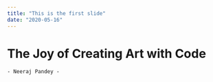 ```yaml
---
title: "This is the first slide"
date: "2020-05-16"
---
```


# The Joy of Creating Art with Code

    - Neeraj Pandey -
